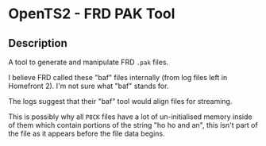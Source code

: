 # OpenTS2 - FRD PAK Tool
## Description
A tool to generate and manipulate FRD `.pak` files.

I believe FRD called these "baf" files internally (from log files left in Homefront 2).
I'm not sure what "baf" stands for.

The logs suggest that their "baf" tool would align files for streaming.

This is possibly why all `P8CK` files have a lot of un-initialised memory inside of them which contain portions of the string "ho ho and an", this isn't part of the file as it appears before the file data begins.
